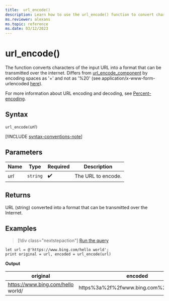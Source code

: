 ```yaml
---
title:  url_encode()
description: Learn how to use the url_encode() function to convert characters of the input URL into a transmittable format.
ms.reviewer: alexans
ms.topic: reference
ms.date: 03/12/2023
---
```

# url_encode()

The function converts characters of the input URL into a format that can be transmitted over the internet.
Differs from [url_encode_component](url-encode-component-function.md) by encoding spaces as '+' and not as '%20' (see application/x-www-form-urlencoded [here](https://en.wikipedia.org/wiki/Percent-encoding)).

For more information about URL encoding and decoding, see [Percent-encoding](https://en.wikipedia.org/wiki/Percent-encoding).

## Syntax

`url_encode(`*url*`)`

[!INCLUDE [syntax-conventions-note](../includes/syntax-conventions-note.md)]

## Parameters

|Name|Type|Required|Description|
|--|--|--|--|
|*url*| `string` | :heavy_check_mark:|The URL to encode.|

## Returns

URL (string) converted into a format that can be transmitted over the Internet.

## Examples

> [!div class="nextstepaction"]
> <a href="https://dataexplorer.azure.com/clusters/help/databases/Samples?query=H4sIAAAAAAAAA8tJLVEoLcpRsFVwUM8oKSkottLXLy8v10vKzEvXS87P1c9IzcnJVyjPL8pJUbfmKijKzCtRyC/KTM/MSwTpAurVUUjNS85PSU2BcOMhPA0gUxMAGwCJQ14AAAA=" target="_blank">Run the query</a>

```kusto
let url = @'https://www.bing.com/hello world';
print original = url, encoded = url_encode(url)
```

**Output**

|original|encoded|
|---|---|
|https://www.bing.com/hello world/|https%3a%2f%2fwww.bing.com%2fhello+world|
